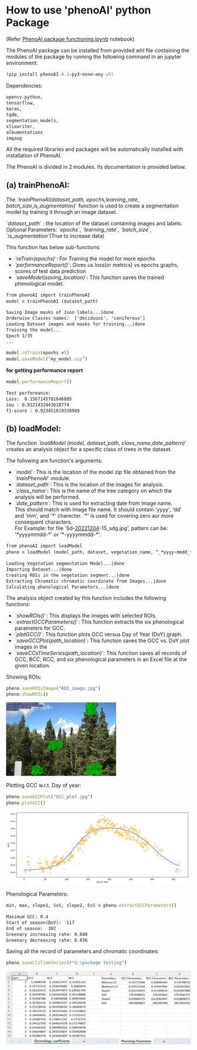# **How to use 'phenoAI' python Package**
  
(Refer [PhenoAI package functioning.ipynb](PhenoAI%20package%20functioning.ipynb) notebook)

The PhenoAI package can be installed from provided whl file containing the modules of the package by running the following command in an jupyter environment:
```ruby
!pip install phenoAI-0.1-py3-none-any.whl
```

Dependencies: 
```
opencv-python,
tensorflow,
keras,
tqdm,
segmentation_models,
xlsxwriter,
albumentations
imgaug
```
All the required libraries and packages will be automatically installed with installation of PhenoAI.

The PhenoAI is divided in 2 modules. Its documentation is provided below.
## (a)  trainPhenoAI: 
The *\`trainPhenoAI(dataset_path, epochs,learning_rate, batch_size,is_augmentation)*\` function is used to create a segmentation model by training it through an image dataset. 

*\`dataset_path*\` : the location of the dataset containing images and labels. 
Optional Parameters: *\`epochs*\`, *\`learning_rate*\`, *\`batch_size*\`, *\`is_augmentation*\`(True to increase data)

This function has below sub-functions: 
- *\`reTrain(epochs)*\`: For Training the model for more epochs 
- *\`performanceReport()*\`: Gives us loss(or metrics) vs epochs graphs, scores of test data prediction
-	 *\`saveModel(saving_location)*\`: This function saves the trained phenological model. 

``` ruby
from phenoAI import trainPhenoAI
model = trainPhenoAI (dataset_path)
```
```
Saving Image masks of Json labels...|done
Orderwise Classes names:  ['deciduous', 'coniferous']
Loading Dataset images and masks for training...|done
Training the model...
Epoch 1/35
...
```
```ruby
model.reTrain(epochs =5)
model.saveModel(‘my_model.zip’)
```
**for getting performance report**
```ruby
model.performanceReport()
```

```
Test performance:
Loss:  0.1567145701646805
iou : 0.9121432443618774
f1-score : 0.923451619338989
```

## (b) loadModel:

The function *\`loadModel (model, dataset_path, class_name,date_pattern)*\` creates an analysis object for a specific class of trees in the dataset. 

The following are function's arguments:
- *\`model*\`: This is the location of the model zip file obtained from the *\`trainPhenoAI*\` module.
- *\`dataset_path*\`: This is the location of the images for analysis.
- *\`class_name*\`: This is the name of the tree category on which the analysis will be performed. 
- *\`date_pattern*\`: This is used for extracting date from image name. <br>
This should match with image file name. It should contain 'yyyy', 'dd' and 'mm', and '*' charecter. '\*' is used for covering zero aur more consequent characters.<br>
For Example: for file 'Sd-<u>20221204</u>-15_sdg.jpg', pattern can be: '\*yyyymmdd-\*' or '\*-yyyymmdd-\*'.

```ruby
from phenoAI import loadModel
pheno = loadModel (model_path, dataset, vegetation_name, “_*yyyy-mmdd_*”)
```
```
Loading Vegetation segmentation Model...|done
Importing Dataset...|done
Creating ROIs in the vegetation segment...|done
Extracting Chromatic chromatic coordinate from Images...|done
Calculating phenological Parameters...|done
```
The analysis object created by this function includes the following functions:

- *\`showROIs()*\`: This displays the images with selected ROIs.
- *\`extractGCCParameters()*\`: This function extracts the six phenological parameters for GCC.
- *\`plotGCC()*\`: This function plots GCC versus Day of Year (DoY) graph.
- *\`saveGCCPlot(path_location)*\`: This function saves the GCC vs. DoY plot images in the 
- *\`saveCCsTimeSeries(path_location)*\`: This function saves all records of GCC, BCC, RCC, and six phenological parameters in an Excel file at the given location. 


Showing ROIs:
```ruby
pheno.saveROIsImage("ROI_image.jpg")
pheno.showROIs()
```
<img  alt="roi_image.png" src="./roi_image.png" width="300" height="200" />        

Plotting GCC w.r.t. Day of year:
```ruby
pheno.saveGCCPlot("GCC_plot.jpg")
pheno.plotGCC()
```
<img  alt="gcc plot.png" src="./gcc%20plot.png" width="500" height="200" />         

Phenological Parameters: 
```ruby
min, max, slope1, SoS, slope2, EoS = pheno.extractGCCParameters()
```
```
Maximum GCC: 0.4
Start of season(DoY):  117
End of season:  302
Greenary increasing rate: 0.048
Greenary decreasing rate: 0.036
```
Saving all the record of parameters and chromatic coordinates:
``` ruby
pheno.saveCCsTimeSeries(r"G:\packege testing")
```
<img  alt="time series excel.png" src="./time%20series%20excel.png" width="650" height="200" /> 
